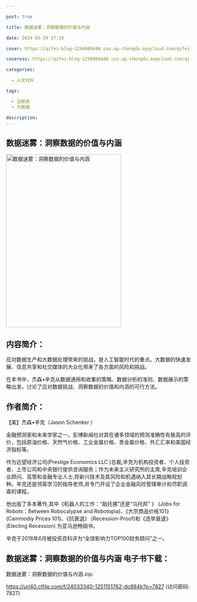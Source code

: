 ```yaml
---

post: true

title: 数据迷雾：洞察数据的价值与内涵

date: 2024-05-29 17:10

cover: https://qifei-blog-1256009448.cos.ap-chengdu.myqcloud.com/qifei-blog/654396b1c458853aeff62379.jpg

coveross: https://qifei-blog-1256009448.cos.ap-chengdu.myqcloud.com/qifei-blog/654396b1c458853aeff62379.jpg

categories:

  - 人文社科

tags:

  - 互联网
  - 大数据

description:
---
```


## 数据迷雾：洞察数据的价值与内涵
<img alt="数据迷雾：洞察数据的价值与内涵 " class="aligncenter loaded" data-was-processed="true" decoding="async" fetchpriority="high" height="471" src="https://qifei-blog-1256009448.cos.ap-chengdu.myqcloud.com/qifei-blog/654396b1c458853aeff62379.jpg" style="cursor: zoom-in;" width="314"/>

## 内容简介：

应对数据生产和大数据处理带来的挑战，是人工智能时代的重点。大数据的快速发展、信息共享和社交媒体的大众化带来了各方面的风险和挑战。

在本书中，杰森•辛克从数据通用和收集的策略、数据分析的准则、数据展示的策略出发，讨论了应对数据挑战、洞察数据的价值和内涵的可行方法。

## 作者简介：

【美】杰森•辛克（Jason Schenker ）

金融预测家和未来学家之一。彭博新闻社对其在诸多领域的预测准确性有极高的评价，包括原油价格、天然气价格、工业金属价格、贵金属价格、外汇汇率和美国经济指标等。

作为远望经济公司(Prestige Economics LLC )总裁,辛克为机构投资者、个人投资者、上市公司和中央银行提供咨询服务；作为未来主义研究所的主席,辛克培训企业顾问、高管和金融专业人士,将新兴技术及其风险和机遇纳入其长期战略规划种。辛克还是领英学习的指导老师,并专门开设了企业金融风险管理审计和尽职调查的课程。

他出版了多本著作,其中《机器人的工作：“敌托挪”还是“乌托邦” 》 (Jobs for Robots：Between Robocalypse and Robotopia)、《大宗商品价格101》 (Cammodiy Prices 101)、《抗衰退》 (Recession-Proof)和《选举衰退》(Electing Recession) 为亚马逊畅销书。

辛克于2018年6月被投资百科评为“全球影响力TOP100财务顾问”之一。

## 数据迷雾：洞察数据的价值与内涵 电子书下载：

数据迷雾：洞察数据的价值与内涵.zip: 

https://url40.ctfile.com/f/24033340-1251151762-dc884b?p=7827 (访问密码: 7827)

